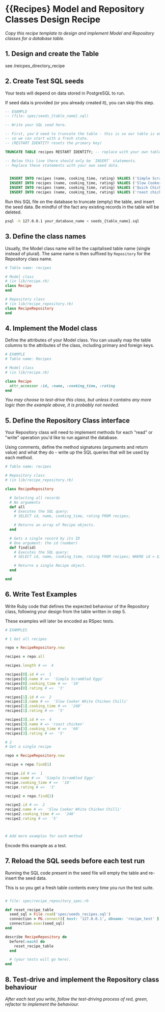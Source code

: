 # {{Recipes} Model and Repository Classes Design Recipe

_Copy this recipe template to design and implement Model and Repository classes for a database table._

## 1. Design and create the Table

see /reicpes_directory_recipe

## 2. Create Test SQL seeds

Your tests will depend on data stored in PostgreSQL to run.

If seed data is provided (or you already created it), you can skip this step.

```sql
-- EXAMPLE
-- (file: spec/seeds_{table_name}.sql)

-- Write your SQL seed here. 

-- First, you'd need to truncate the table - this is so our table is emptied between each test run,
-- so we can start with a fresh state.
-- (RESTART IDENTITY resets the primary key)

TRUNCATE TABLE recipes RESTART IDENTITY; -- replace with your own table name.

-- Below this line there should only be `INSERT` statements.
-- Replace these statements with your own seed data.


  INSERT INTO recipes (name, cooking_time, rating) VALUES ('Simple Scrambled Eggs', 10, 3);
  INSERT INTO recipes (name, cooking_time, rating) VALUES ('Slow Cooker White Chicken Chilli', 240, 5 );
  INSERT INTO recipes (name, cooking_time, rating) VALUES ('Quick Chicken Korma', 30, 3 );
  INSERT INTO recipes (name, cooking_time, rating) VALUES ('roast chicken', 60, 5 );
```

Run this SQL file on the database to truncate (empty) the table, and insert the seed data. Be mindful of the fact any existing records in the table will be deleted.

```bash
psql -h 127.0.0.1 your_database_name < seeds_{table_name}.sql
```

## 3. Define the class names

Usually, the Model class name will be the capitalised table name (single instead of plural). The same name is then suffixed by `Repository` for the Repository class name.

```ruby
# Table name: recipes 

# Model class
# (in lib/recipe.rb)
class Recipe
end

# Repository class
# (in lib/recipe_repository.rb)
class RecipeRepository
end
```

## 4. Implement the Model class

Define the attributes of your Model class. You can usually map the table columns to the attributes of the class, including primary and foreign keys.

```ruby
# EXAMPLE
# Table name: Recipes

# Model class
# (in lib/recipe.rb)

class Recipe 
  attr_accessor :id, :name, :cooking_time, :rating
end

```

*You may choose to test-drive this class, but unless it contains any more logic than the example above, it is probably not needed.*

## 5. Define the Repository Class interface

Your Repository class will need to implement methods for each "read" or "write" operation you'd like to run against the database.

Using comments, define the method signatures (arguments and return value) and what they do - write up the SQL queries that will be used by each method.

```ruby
# Table name: recipes

# Repository class
# (in lib/recipe_repository.rb)

class RecipeRepository

  # Selecting all records
  # No arguments
  def all
    # Executes the SQL query:
    # SELECT id, name, cooking_time, rating FROM recipes;

    # Returns an array of Recipe objects.
  end

  # Gets a single record by its ID
  # One argument: the id (number)
  def find(id)
    # Executes the SQL query:
    # SELECT id, name, cooking_time, rating FROM recipes; WHERE id = $1;

    # Returns a single Recipe object.
  end

end
```

## 6. Write Test Examples

Write Ruby code that defines the expected behaviour of the Repository class, following your design from the table written in step 5.

These examples will later be encoded as RSpec tests.

```ruby
# EXAMPLES

# 1 Get all recipes 

repo = RecipeRepository.new

recipes = repo.all

recipes.length # =>  4

recipes[0].id # =>  1
recipes[0].name # =>  'Simple Scrambled Eggs'
recipes[0].cooking_time # =>  '10'
recipes[0].rating # =>  '3'

recipes[1].id # =>  2
recipes[1].name # =>  'Slow Cooker White Chicken Chilli'
recipes[1].cooking_time # =>  '240'
recipes[1].rating # =>  '5'

recipes[3].id # =>  4
recipes[3].name # => 'roast chicken'
recipes[3].cooking_time # =>  '60'
recipes[3].rating # =>  '5'

# 2
# Get a single recipe

repo = RecipeRepository.new

recipe = repo.find(1)

recipe.id # =>  1
recipe.name # =>  'Simple Scrambled Eggs'
recipe.cooking_time # =>  '10'
recipe.rating # =>  '3'

recipe2 = repo.find(2)

recipe2.id # =>  2
recipe2.name # =>  'Slow Cooker White Chicken Chilli'
recipe2.cooking_time # =>  '240'
recipe2.rating # =>  '5'



# Add more examples for each method
```

Encode this example as a test.

## 7. Reload the SQL seeds before each test run

Running the SQL code present in the seed file will empty the table and re-insert the seed data.

This is so you get a fresh table contents every time you run the test suite.

```ruby

# file: spec/recipe_repository_spec.rb

def reset_recipe_table
  seed_sql = File.read('spec/seeds_recipes.sql')
  connection = PG.connect({ host: '127.0.0.1', dbname: 'recipe_test' })
  connection.exec(seed_sql)
end

describe RecipeRepository do
  before(:each) do 
    reset_recipe_table
  end

  # (your tests will go here).
end
```

## 8. Test-drive and implement the Repository class behaviour

_After each test you write, follow the test-driving process of red, green, refactor to implement the behaviour._
